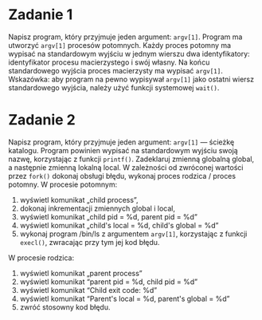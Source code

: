 
# Zadanie 1

Napisz program, który przyjmuje jeden argument: `argv[1]`. Program ma utworzyć `argv[1]` procesów potomnych. Każdy proces potomny ma wypisać na standardowym wyjściu w jednym wierszu dwa identyfikatory: identyfikator procesu macierzystego i swój własny. Na końcu standardowego wyjścia proces macierzysty ma wypisać `argv[1]`. Wskazówka: aby program na pewno wypisywał `argv[1]` jako ostatni wiersz standardowego wyjścia, należy użyć funkcji systemowej `wait()`.
# Zadanie 2
Napisz program, który przyjmuje jeden argument: `argv[1]` — ścieżkę katalogu. Program powinien wypisać na standardowym wyjściu swoją nazwę, korzystając z funkcji `printf()`. Zadeklaruj zmienną globalną global, a następnie zmienną lokalną local. W zależności od zwróconej wartości przez `fork()` dokonaj obsługi błędu, wykonaj proces rodzica / proces potomny. W procesie potomnym:

1. wyświetl komunikat „child process”,
2. dokonaj inkrementacji zmiennych global i local,
3. wyświetl komunikat „child pid = %d, parent pid = %d”
4. wyświetl komunikat „child's local = %d, child's global = %d”
5. wykonaj program /bin/ls z argumentem `argv[1]`, korzystając z funkcji `execl()`, zwracając przy tym jej kod błędu.

W procesie rodzica:

1. wyświetl komunikat „parent process”
2. wyświetl komunikat “parent pid = %d, child pid = %d”
3. wyświetl komunikat “Child exit code: %d”
4. wyświetl komunikat “Parent's local = %d, parent's global = %d”
5. zwróć stosowny kod błędu.
